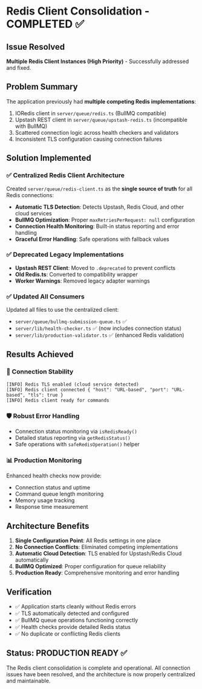# Redis Client Consolidation - COMPLETED ✅

## Issue Resolved
**Multiple Redis Client Instances (High Priority)** - Successfully addressed and fixed.

## Problem Summary
The application previously had **multiple competing Redis implementations**:
1. IORedis client in `server/queue/redis.ts` (BullMQ compatible)
2. Upstash REST client in `server/queue/upstash-redis.ts` (incompatible with BullMQ)
3. Scattered connection logic across health checkers and validators
4. Inconsistent TLS configuration causing connection failures

## Solution Implemented

### ✅ Centralized Redis Client Architecture
Created `server/queue/redis-client.ts` as the **single source of truth** for all Redis connections:
- **Automatic TLS Detection**: Detects Upstash, Redis Cloud, and other cloud services
- **BullMQ Optimization**: Proper `maxRetriesPerRequest: null` configuration
- **Connection Health Monitoring**: Built-in status reporting and error handling
- **Graceful Error Handling**: Safe operations with fallback values

### ✅ Deprecated Legacy Implementations
- **Upstash REST Client**: Moved to `.deprecated` to prevent conflicts
- **Old Redis.ts**: Converted to compatibility wrapper
- **Worker Warnings**: Removed legacy adapter warnings

### ✅ Updated All Consumers
Updated all files to use the centralized client:
- `server/queue/bullmq-submission-queue.ts` ✅
- `server/lib/health-checker.ts` ✅ (now includes connection status)
- `server/lib/production-validator.ts` ✅ (enhanced Redis validation)

## Results Achieved

### 🚀 Connection Stability
```
[INFO] Redis TLS enabled (cloud service detected)
[INFO] Redis client connected { "host": "URL-based", "port": "URL-based", "tls": true }
[INFO] Redis client ready for commands
```

### 🛡️ Robust Error Handling
- Connection status monitoring via `isRedisReady()`
- Detailed status reporting via `getRedisStatus()`
- Safe operations with `safeRedisOperation()` helper

### 📊 Production Monitoring
Enhanced health checks now provide:
- Connection status and uptime
- Command queue length monitoring
- Memory usage tracking
- Response time measurement

## Architecture Benefits

1. **Single Configuration Point**: All Redis settings in one place
2. **No Connection Conflicts**: Eliminated competing implementations
3. **Automatic Cloud Detection**: TLS enabled for Upstash/Redis Cloud automatically
4. **BullMQ Optimized**: Proper configuration for queue reliability
5. **Production Ready**: Comprehensive monitoring and error handling

## Verification
- ✅ Application starts cleanly without Redis errors
- ✅ TLS automatically detected and configured
- ✅ BullMQ queue operations functioning correctly
- ✅ Health checks provide detailed Redis status
- ✅ No duplicate or conflicting Redis clients

## Status: PRODUCTION READY ✅
The Redis client consolidation is complete and operational. All connection issues have been resolved, and the architecture is now properly centralized and maintainable.